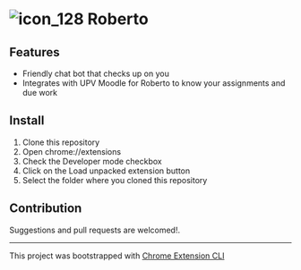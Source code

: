 # ![icon_128](https://github.com/ezerssss/roberto/assets/72904036/65ab6bea-8974-4f36-bac3-945cd457b0c3) Roberto

## Features

- Friendly chat bot that checks up on you
- Integrates with UPV Moodle for Roberto to know your assignments and due work

## Install

1. Clone this repository
2. Open chrome://extensions
3. Check the Developer mode checkbox
4. Click on the Load unpacked extension button
5. Select the folder where you cloned this repository

## Contribution

Suggestions and pull requests are welcomed!.

---

This project was bootstrapped with [Chrome Extension CLI](https://github.com/dutiyesh/chrome-extension-cli)
